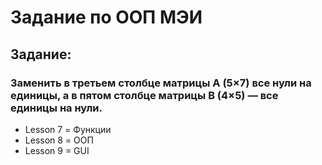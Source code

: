 # Задание по ООП МЭИ
## Задание:
### Заменить в третьем столбце матрицы A (5×7) все нули на единицы, а в пятом столбце матрицы B (4×5) — все единицы на нули.
- Lesson 7 = Функции
- Lesson 8 = ООП
- Lesson 9 = GUI